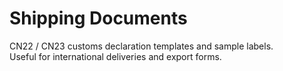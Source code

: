 # Shipping Documents

CN22 / CN23 customs declaration templates and sample labels.  
Useful for international deliveries and export forms.
